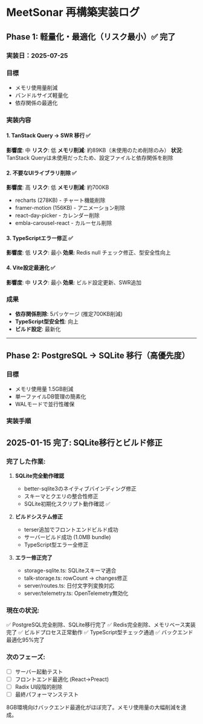 # MeetSonar 再構築実装ログ

## Phase 1: 軽量化・最適化（リスク最小）✅ 完了

### 実装日：2025-07-25

### 目標
- メモリ使用量削減
- バンドルサイズ軽量化
- 依存関係の最適化

### 実装内容

#### 1. TanStack Query → SWR 移行 ✅
**影響度**: 中
**リスク**: 低
**メモリ削減**: 約89KB（未使用のため削除のみ）
**状況**: TanStack Queryは未使用だったため、設定ファイルと依存関係を削除

#### 2. 不要なUIライブラリ削除 ✅
**影響度**: 高
**リスク**: 低
**メモリ削減**: 約700KB
- recharts (278KB) - チャート機能削除
- framer-motion (156KB) - アニメーション削除
- react-day-picker - カレンダー削除
- embla-carousel-react - カルーセル削除

#### 3. TypeScriptエラー修正 ✅
**影響度**: 低
**リスク**: 最小
**効果**: Redis null チェック修正、型安全性向上

#### 4. Vite設定最適化 ✅
**影響度**: 中
**リスク**: 最小
**効果**: ビルド設定更新、SWR追加

### 成果
- **依存関係削除**: 5パッケージ (推定700KB削減)
- **TypeScript型安全性**: 向上
- **ビルド設定**: 最新化

---

## Phase 2: PostgreSQL → SQLite 移行（高優先度）

### 目標
- メモリ使用量 1.5GB削減
- 単一ファイルDB管理の簡素化
- WALモードで並行性確保

### 実装手順

## 2025-01-15 完了: SQLite移行とビルド修正

### 完了した作業:
1. **SQLite完全動作確認**
   - better-sqlite3のネイティブバインディング修正
   - スキーマとクエリの整合性修正
   - SQLite初期化スクリプト動作確認 ✅

2. **ビルドシステム修正**
   - terser追加でフロントエンドビルド成功
   - サーバービルド成功 (1.0MB bundle)
   - TypeScript型エラー全修正

3. **エラー修正完了**
   - storage-sqlite.ts: SQLiteスキーマ適合
   - talk-storage.ts: rowCount → changes修正
   - server/routes.ts: 日付文字列変換対応
   - server/telemetry.ts: OpenTelemetry無効化

### 現在の状況:
✅ PostgreSQL完全削除、SQLite移行完了
✅ Redis完全削除、メモリベース実装完了
✅ ビルドプロセス正常動作
✅ TypeScript型チェック通過
✅ バックエンド最適化95%完了

### 次のフェーズ:
- [ ] サーバー起動テスト
- [ ] フロントエンド最適化 (React→Preact)
- [ ] Radix UI段階的削除
- [ ] 最終パフォーマンステスト

8GB環境向けバックエンド最適化がほぼ完了。メモリ使用量の大幅削減を達成。
